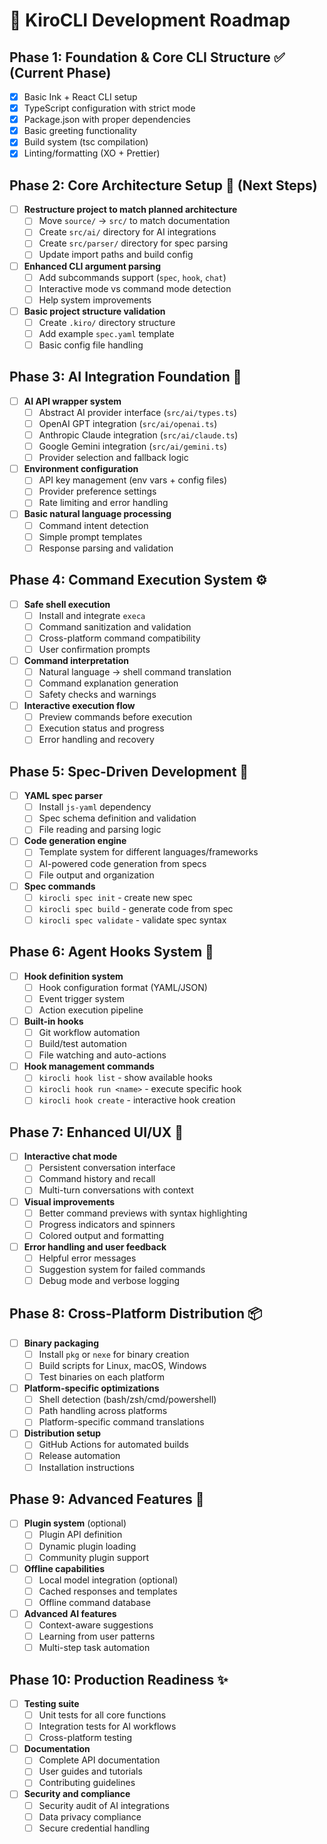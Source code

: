 # 🚀 KiroCLI Development Roadmap

## **Phase 1: Foundation & Core CLI Structure** ✅ (Current Phase)
- [x] Basic Ink + React CLI setup
- [x] TypeScript configuration with strict mode
- [x] Package.json with proper dependencies
- [x] Basic greeting functionality
- [x] Build system (tsc compilation)
- [x] Linting/formatting (XO + Prettier)

## **Phase 2: Core Architecture Setup** 🔄 (Next Steps)
- [ ] **Restructure project to match planned architecture**
  - [ ] Move `source/` → `src/` to match documentation
  - [ ] Create `src/ai/` directory for AI integrations
  - [ ] Create `src/parser/` directory for spec parsing
  - [ ] Update import paths and build config
- [ ] **Enhanced CLI argument parsing**
  - [ ] Add subcommands support (`spec`, `hook`, `chat`)
  - [ ] Interactive mode vs command mode detection
  - [ ] Help system improvements
- [ ] **Basic project structure validation**
  - [ ] Create `.kiro/` directory structure
  - [ ] Add example `spec.yaml` template
  - [ ] Basic config file handling

## **Phase 3: AI Integration Foundation** 🎯
- [ ] **AI API wrapper system**
  - [ ] Abstract AI provider interface (`src/ai/types.ts`)
  - [ ] OpenAI GPT integration (`src/ai/openai.ts`)
  - [ ] Anthropic Claude integration (`src/ai/claude.ts`)
  - [ ] Google Gemini integration (`src/ai/gemini.ts`)
  - [ ] Provider selection and fallback logic
- [ ] **Environment configuration**
  - [ ] API key management (env vars + config files)
  - [ ] Provider preference settings
  - [ ] Rate limiting and error handling
- [ ] **Basic natural language processing**
  - [ ] Command intent detection
  - [ ] Simple prompt templates
  - [ ] Response parsing and validation

## **Phase 4: Command Execution System** ⚙️
- [ ] **Safe shell execution**
  - [ ] Install and integrate `execa`
  - [ ] Command sanitization and validation
  - [ ] Cross-platform command compatibility
  - [ ] User confirmation prompts
- [ ] **Command interpretation**
  - [ ] Natural language → shell command translation
  - [ ] Command explanation generation
  - [ ] Safety checks and warnings
- [ ] **Interactive execution flow**
  - [ ] Preview commands before execution
  - [ ] Execution status and progress
  - [ ] Error handling and recovery

## **Phase 5: Spec-Driven Development** 📜
- [ ] **YAML spec parser**
  - [ ] Install `js-yaml` dependency
  - [ ] Spec schema definition and validation
  - [ ] File reading and parsing logic
- [ ] **Code generation engine**
  - [ ] Template system for different languages/frameworks
  - [ ] AI-powered code generation from specs
  - [ ] File output and organization
- [ ] **Spec commands**
  - [ ] `kirocli spec init` - create new spec
  - [ ] `kirocli spec build` - generate code from spec
  - [ ] `kirocli spec validate` - validate spec syntax

## **Phase 6: Agent Hooks System** 🔗
- [ ] **Hook definition system**
  - [ ] Hook configuration format (YAML/JSON)
  - [ ] Event trigger system
  - [ ] Action execution pipeline
- [ ] **Built-in hooks**
  - [ ] Git workflow automation
  - [ ] Build/test automation
  - [ ] File watching and auto-actions
- [ ] **Hook management commands**
  - [ ] `kirocli hook list` - show available hooks
  - [ ] `kirocli hook run <name>` - execute specific hook
  - [ ] `kirocli hook create` - interactive hook creation

## **Phase 7: Enhanced UI/UX** 🎨
- [ ] **Interactive chat mode**
  - [ ] Persistent conversation interface
  - [ ] Command history and recall
  - [ ] Multi-turn conversations with context
- [ ] **Visual improvements**
  - [ ] Better command previews with syntax highlighting
  - [ ] Progress indicators and spinners
  - [ ] Colored output and formatting
- [ ] **Error handling and user feedback**
  - [ ] Helpful error messages
  - [ ] Suggestion system for failed commands
  - [ ] Debug mode and verbose logging

## **Phase 8: Cross-Platform Distribution** 📦
- [ ] **Binary packaging**
  - [ ] Install `pkg` or `nexe` for binary creation
  - [ ] Build scripts for Linux, macOS, Windows
  - [ ] Test binaries on each platform
- [ ] **Platform-specific optimizations**
  - [ ] Shell detection (bash/zsh/cmd/powershell)
  - [ ] Path handling across platforms
  - [ ] Platform-specific command translations
- [ ] **Distribution setup**
  - [ ] GitHub Actions for automated builds
  - [ ] Release automation
  - [ ] Installation instructions

## **Phase 9: Advanced Features** 🚀
- [ ] **Plugin system** (optional)
  - [ ] Plugin API definition
  - [ ] Dynamic plugin loading
  - [ ] Community plugin support
- [ ] **Offline capabilities**
  - [ ] Local model integration (optional)
  - [ ] Cached responses and templates
  - [ ] Offline command database
- [ ] **Advanced AI features**
  - [ ] Context-aware suggestions
  - [ ] Learning from user patterns
  - [ ] Multi-step task automation

## **Phase 10: Production Readiness** ✨
- [ ] **Testing suite**
  - [ ] Unit tests for all core functions
  - [ ] Integration tests for AI workflows
  - [ ] Cross-platform testing
- [ ] **Documentation**
  - [ ] Complete API documentation
  - [ ] User guides and tutorials
  - [ ] Contributing guidelines
- [ ] **Security and compliance**
  - [ ] Security audit of AI integrations
  - [ ] Data privacy compliance
  - [ ] Secure credential handling

